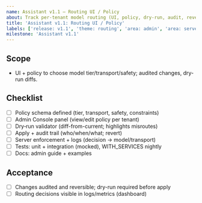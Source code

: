 ```yaml
---
name: Assistant v1.1 — Routing UI / Policy
about: Track per-tenant model routing (UI, policy, dry-run, audit, revert)
title: 'Assistant v1.1: Routing UI / Policy'
labels: ['release: v1.1', 'theme: routing', 'area: admin', 'area: server']
milestone: 'Assistant v1.1'
---
```


## Scope

- UI + policy to choose model tier/transport/safety; audited changes, dry-run diffs.

## Checklist

- [ ] Policy schema defined (tier, transport, safety, constraints)
- [ ] Admin Console panel (view/edit policy per tenant)
- [ ] Dry‑run validator (diff-from-current; highlights misroutes)
- [ ] Apply + audit trail (who/when/what; revert)
- [ ] Server enforcement + logs (decision → model/transport)
- [ ] Tests: unit + integration (mocked), WITH_SERVICES nightly
- [ ] Docs: admin guide + examples

## Acceptance

- [ ] Changes audited and reversible; dry-run required before apply
- [ ] Routing decisions visible in logs/metrics (dashboard)
